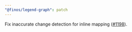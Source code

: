 ```yaml
---
"@finos/legend-graph": patch
---
```


Fix inaccurate change detection for inline mapping ([#1198](https://github.com/finos/legend-studio/issues/1198)).
